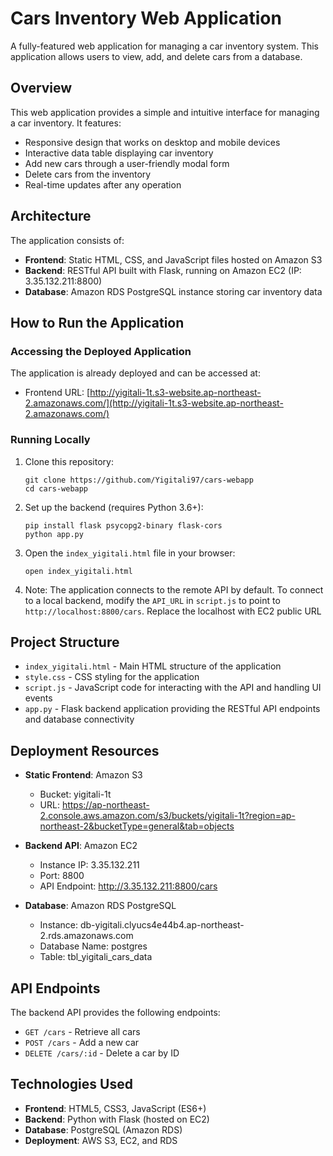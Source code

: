 # Cars Inventory Web Application

A fully-featured web application for managing a car inventory system. This application allows users to view, add, and delete cars from a database.

## Overview

This web application provides a simple and intuitive interface for managing a car inventory. It features:

- Responsive design that works on desktop and mobile devices
- Interactive data table displaying car inventory
- Add new cars through a user-friendly modal form
- Delete cars from the inventory
- Real-time updates after any operation

## Architecture

The application consists of:

- **Frontend**: Static HTML, CSS, and JavaScript files hosted on Amazon S3
- **Backend**: RESTful API built with Flask, running on Amazon EC2 (IP: 3.35.132.211:8800)
- **Database**: Amazon RDS PostgreSQL instance storing car inventory data

## How to Run the Application

### Accessing the Deployed Application

The application is already deployed and can be accessed at:

- Frontend URL: [http://yigitali-1t.s3-website.ap-northeast-2.amazonaws.com/](http://yigitali-1t.s3-website.ap-northeast-2.amazonaws.com/)

### Running Locally

1. Clone this repository:

   ```
   git clone https://github.com/Yigitali97/cars-webapp
   cd cars-webapp
   ```

2. Set up the backend (requires Python 3.6+):

   ```
   pip install flask psycopg2-binary flask-cors
   python app.py
   ```

3. Open the `index_yigitali.html` file in your browser:

   ```
   open index_yigitali.html
   ```

4. Note: The application connects to the remote API by default. To connect to a local backend, modify the `API_URL` in `script.js` to point to `http://localhost:8800/cars`. Replace the localhost with EC2 public URL

## Project Structure

- `index_yigitali.html` - Main HTML structure of the application
- `style.css` - CSS styling for the application
- `script.js` - JavaScript code for interacting with the API and handling UI events
- `app.py` - Flask backend application providing the RESTful API endpoints and database connectivity

## Deployment Resources

- **Static Frontend**: Amazon S3

  - Bucket: yigitali-1t
  - URL: https://ap-northeast-2.console.aws.amazon.com/s3/buckets/yigitali-1t?region=ap-northeast-2&bucketType=general&tab=objects

- **Backend API**: Amazon EC2

  - Instance IP: 3.35.132.211
  - Port: 8800
  - API Endpoint: http://3.35.132.211:8800/cars

- **Database**: Amazon RDS PostgreSQL
  - Instance: db-yigitali.clyucs4e44b4.ap-northeast-2.rds.amazonaws.com
  - Database Name: postgres
  - Table: tbl_yigitali_cars_data

## API Endpoints

The backend API provides the following endpoints:

- `GET /cars` - Retrieve all cars
- `POST /cars` - Add a new car
- `DELETE /cars/:id` - Delete a car by ID

## Technologies Used

- **Frontend**: HTML5, CSS3, JavaScript (ES6+)
- **Backend**: Python with Flask (hosted on EC2)
- **Database**: PostgreSQL (Amazon RDS)
- **Deployment**: AWS S3, EC2, and RDS
